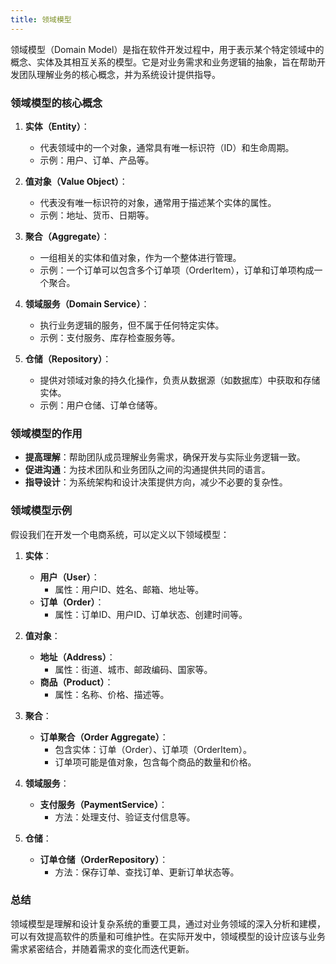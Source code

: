 ```yaml
---
title: 领域模型
---
```

领域模型（Domain Model）是指在软件开发过程中，用于表示某个特定领域中的概念、实体及其相互关系的模型。它是对业务需求和业务逻辑的抽象，旨在帮助开发团队理解业务的核心概念，并为系统设计提供指导。

### 领域模型的核心概念

1. **实体（Entity）**：
   - 代表领域中的一个对象，通常具有唯一标识符（ID）和生命周期。
   - 示例：用户、订单、产品等。

2. **值对象（Value Object）**：
   - 代表没有唯一标识符的对象，通常用于描述某个实体的属性。
   - 示例：地址、货币、日期等。

3. **聚合（Aggregate）**：
   - 一组相关的实体和值对象，作为一个整体进行管理。
   - 示例：一个订单可以包含多个订单项（OrderItem），订单和订单项构成一个聚合。

4. **领域服务（Domain Service）**：
   - 执行业务逻辑的服务，但不属于任何特定实体。
   - 示例：支付服务、库存检查服务等。

5. **仓储（Repository）**：
   - 提供对领域对象的持久化操作，负责从数据源（如数据库）中获取和存储实体。
   - 示例：用户仓储、订单仓储等。

### 领域模型的作用

- **提高理解**：帮助团队成员理解业务需求，确保开发与实际业务逻辑一致。
- **促进沟通**：为技术团队和业务团队之间的沟通提供共同的语言。
- **指导设计**：为系统架构和设计决策提供方向，减少不必要的复杂性。

### 领域模型示例

假设我们在开发一个电商系统，可以定义以下领域模型：

1. **实体**：
   - **用户（User）**：
     - 属性：用户ID、姓名、邮箱、地址等。
   - **订单（Order）**：
     - 属性：订单ID、用户ID、订单状态、创建时间等。

2. **值对象**：
   - **地址（Address）**：
     - 属性：街道、城市、邮政编码、国家等。
   - **商品（Product）**：
     - 属性：名称、价格、描述等。

3. **聚合**：
   - **订单聚合（Order Aggregate）**：
     - 包含实体：订单（Order）、订单项（OrderItem）。
     - 订单项可能是值对象，包含每个商品的数量和价格。

4. **领域服务**：
   - **支付服务（PaymentService）**：
     - 方法：处理支付、验证支付信息等。

5. **仓储**：
   - **订单仓储（OrderRepository）**：
     - 方法：保存订单、查找订单、更新订单状态等。

### 总结

领域模型是理解和设计复杂系统的重要工具，通过对业务领域的深入分析和建模，可以有效提高软件的质量和可维护性。在实际开发中，领域模型的设计应该与业务需求紧密结合，并随着需求的变化而迭代更新。
